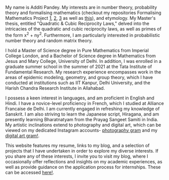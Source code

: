 <p>My name is Additi Pandey. My interests are in number theory, probability theory and formalising mathematics (checkout my repositories Formalising Mathematics Project <a href="https://github.com/cyclotomicextension/Formalising-Mathematics-Project-1">1</a>, <a href="https://github.com/cyclotomicextension/Formalising-Mathematics-Project-2">2</a>, <a href="https://github.com/cyclotomicextension/Formalising-Mathematics-Project-3">3</a> as well as <a href="https://xenaproject.wordpress.com/2022/07/29/teaching-formalisation-to-mathematics-undergraduates/">this</a>), and etymology. My Master's thesis, entitled "Quadratic & Cubic Reciprocity Laws," delved into the intricacies of the quadratic and cubic reciprocity laws, as well as primes of the form x<sup>2</sup> + ny<sup>2</sup>. Furthermore, I am particularly interested in probabilistic number theory  and random matrix theory.<p>

<p>I hold a Master of Science degree in Pure Mathematics from Imperial College London, and a Bachelor of Science degree in Mathematics from Jesus and Mary College, University of Delhi. In addition, I was enrolled in a graduate summer school in the summer of 2021 at the Tata Institute of Fundamental Research. My research experience encompasses work in the areas of epidemic modeling, geometry, and group theory, which I have conducted at institutions such as IIT Kanpur, Delhi University, and the Harish Chandra Research Institute in Allahabad.<p>

<p>I possess a keen interest in languages, and am proficient in English and Hindi. I have a novice-level proficiency in French, which I studied at Alliance Francaise de Delhi. I am currently engaged in refreshing my knowledge of Sanskrit. I am also striving to learn the Japanese script, Hiragana, and am presently learning Bharatnatyam from the Prayag Sangeet Samiti in India. My artistic inclinations extend to photography and digital art, which can be viewed on my dedicated Instagram accounts- <a href="https://www.instagram.com/cyclotomic_extension/">photography gram</a> and my <a href="https://www.instagram.com/addigitagram/">digital art gram!</a>.<p>

<p>This website features my resume, links to my blog, and a selection of projects that I have undertaken in order to explore my diverse interests. If you share any of these interests, I invite you to visit my blog, where I occasionally offer reflections and insights on my academic experiences, as well as provide guidance on the application process for internships. These can be accessed <a href="http://cyclot0micextension.wordpress.com/">here!</a>.<p>
